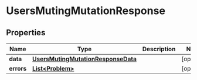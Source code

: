 

# UsersMutingMutationResponse


## Properties

Name | Type | Description | Notes
------------ | ------------- | ------------- | -------------
**data** | [**UsersMutingMutationResponseData**](UsersMutingMutationResponseData.md) |  |  [optional]
**errors** | [**List&lt;Problem&gt;**](Problem.md) |  |  [optional]



